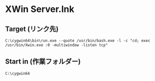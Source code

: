 # XWin Server.lnk

## Target (リンク先)

```
C:\cygwin64\bin\run.exe --quote /usr/bin/bash.exe -l -c "cd; exec /usr/bin/Xwin.exe :0 -multiwindow -listen tcp"
```

## Start in (作業フォルダー)

```
C:\cygwin64
```
